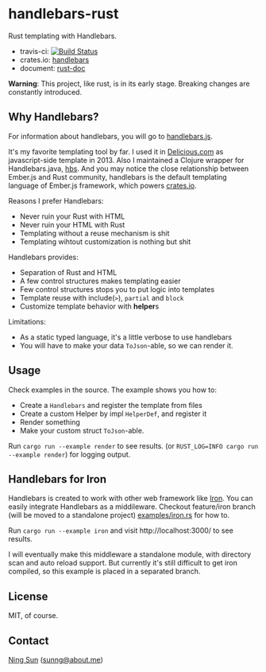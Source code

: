 handlebars-rust
===============

Rust templating with Handlebars.

* travis-ci: [![Build Status](https://travis-ci.org/sunng87/handlebars-rust.svg?branch=master)](https://travis-ci.org/sunng87/handlebars-rust)
* crates.io: [handlebars](https://crates.io/crates/handlebars)
* document: [rust-doc](http://sunng87.github.io/handlebars-rust/handlebars/index.html)

**Warning**: This project, like rust, is in its early stage. Breaking
  changes are constantly introduced.

## Why Handlebars?

For information about handlebars, you will go to [handlebars.js](http://handlebarsjs.com).

It's my favorite templating tool by far. I used it in
[Delicious.com](https://delicious.com) as javascript-side template in
2013. Also I maintained a Clojure wrapper for Handlebars.java,
[hbs](http://github.com/sunng87/hbs). And you may notice the
close relationship between Ember.js and Rust community, handlebars is
the default templating language of Ember.js framework, which powers
[crates.io](http://crates.io).

Reasons I prefer Handlebars:

* Never ruin your Rust with HTML
* Never ruin your HTML with Rust
* Templating without a reuse mechanism is shit
* Templating wihtout customization is nothing but shit

Handlebars provides:

* Separation of Rust and HTML
* A few control structures makes templating easier
* Few control structures stops you to put logic into templates
* Template reuse with include(`>`), `partial` and `block`
* Customize template behavior with **helper**s

Limitations:

* As a static typed language, it's a little verbose to use handlebars
* You will have to make your data `ToJson`-able, so we can render it.

## Usage

Check examples in the source. The example shows you how to:

* Create a `Handlebars` and register the template from files
* Create a custom Helper by impl `HelperDef`, and register it
* Render something
* Make your custom struct `ToJson`-able.

Run `cargo run --example render` to see results.
(or `RUST_LOG=INFO cargo run --example render`) for logging output.

## Handlebars for Iron

Handlebars is created to work with other web framework like
[Iron](http://ironframework.io). You can easily integrate Handlebars
as a middileware. Checkout feature/iron branch (will be moved to a
standalone project)
[examples/iron.rs](https://github.com/sunng87/handlebars-rust/blob/feature/iron/examples/iron.rs)
for how to.

Run `cargo run --example iron` and visit http://localhost:3000/ to see
results.

I will eventually make this middleware a standalone module, with
directory scan and auto reload support. But currently it's still
difficult to get iron compiled, so this example is placed in a
separated branch.

## License

MIT, of course.

## Contact

[Ning Sun](https://github.com/sunng87) (sunng@about.me)
